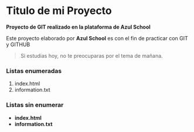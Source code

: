 # Titulo de mi Proyecto
**Proyecto de GIT realizado en la plataforma de Azul School**

Este proyecto elaborado por **Azul School** es con el fin de practicar con GIT y GITHUB  
>Si estudias hoy, no te preocuparas por el tema de mañana.

### Listas enumeradas
[//]:# (Listas enumeradas)

1. index.html
2. information.txt 

### Listas sin enumerar
[//]:# (Listas sin enumerar)

* **index.html**
* **information.txt**